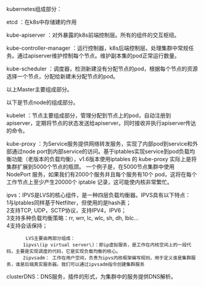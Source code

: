 kubernetes组成部分：

etcd ：在k8s中存储建的作用

kube-apiserver ：对外暴露的k8s前端控制层。所有的组件的交互枢纽。

kube-controller-manager ：运行控制器，k8s后端控制层。处理集群中常规任务。通过apiserver维护控制每个节点。维护副本集的pod正常运行数量。

kube-scheduler ：调度器，检测新建没有分配节点的pod，根据每个节点的资源选择一个节点，分配给新建未分配节点的pod。

以上Master主要组成部分。

以下是节点node的组成部分。

kubelet ：节点主要组成部分，管理分配到节点上的pod，自动注册到apiserver，定期将节点的状态发送给apiserver。同时接收并执行apiserver传达的命令。

kube-proxy ：为Service服务提供网络转发服务，实现了内部pod到service和外部通过node port到内部service的访问。基于iptables实现service到pod负载均衡功能（老版本的负载均衡），v1.6版本使用iptables 的 kube-proxy 实际上是将集群扩展到5000个节点的瓶颈。 一个例子是，在5000节点集群中使用 NodePort 服务，如果我们有2000个服务并且每个服务有10个 pod，这将在每个工作节点上至少产生20000个 iptable 记录，这可能使内核非常繁忙。

ipvs：IPVS是LVS的核心组件，是一种四层负载均衡器。IPVS具有以下特点：  
           1与Iptables同样基于Netfilter，但使用的是hash表；  
           2支持TCP, UDP，SCTP协议，支持IPV4，IPV6；  
           3支持多种负载均衡策略：rr, wrr, lc, wlc, sh, dh, lblc…  
           4支持会话保持；

           LVS主要由两部分组成：  
          1ipvs\(ip virtual server\)：即ip虚拟服务，是工作在内核空间上的一段代码，主要是实现调度的代码，它是实现负载均衡的核心。  
          2ipvsadm： 工作在用户空间，负责为ipvs内核框架编写规则，用于定义谁是集群服务，谁是后端真实服务器。我们可以通过ipvsadm指令创建集群服务

clusterDNS：DNS服务，插件的形式，为集群中的服务提供DNS解析。

